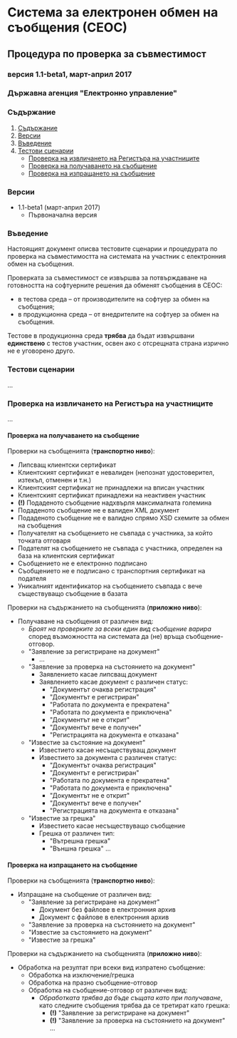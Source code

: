 # Система за електронен обмен на съобщения (СЕОС)

## Процедура по проверка за съвместимост

### версия 1.1-beta1, март-април 2017

### Държавна агенция "Електронно управление"

### Съдържание

1. [Съдържание](#съдържание)
2. [Версии](#версии)
3. [Въведение](#въведение)
4. [Тестови сценарии](#тестови-сценарии)
   * [Проверка на извличането на Регистъра на участниците](#проверка-на-извличането-на-регистъра-на-участниците)
   * [Проверка на получаването на съобщение](#проверка-на-получаването-на-съобщение)
   * [Проверка на изпращането на съобщение](#проверка-на-изпращането-на-съобщение)

### Версии

* 1.1-beta1 (март-април 2017)
  * Първоначална версия

### Въведение

Настоящият документ описва тестовите сценарии и процедурата по проверка на съвместимостта на системата на участник с електронния обмен на
съобщения.

Проверката за съвместимост се извършва за потвърждаване на готовността на софтуерните решения да обменят съобщения в СЕОС:

* в тестова среда – от производителите на софтуер за обмен на съобщения;
* в продукционна среда – от внедрителите на софтуер за обмен на съобщения.

Тестове в продукционна среда **трябва** да бъдат извършвани **единствено** с тестов участник, освен ако с отсрещната страна изрично не е
уговорено друго.

### Тестови сценарии

...

### Проверка на извличането на Регистъра на участниците

...

#### Проверка на получаването на съобщение

Проверки на съобщенията (**транспортно ниво**):

* Липсващ клиентски сертификат
* Клиентският сертификат е невалиден (непознат удостоверител, изтекъл, отменен и т.н.)
* Клиентският сертификат не принадлежи на вписан участник
* Клиентският сертификат принадлежи на неактивен участник
* **(!)** Подаденото съобщение надхвърля максималната големина
* Подаденото съобщение не е валиден XML документ
* Подаденото съобщение не е валидно спрямо XSD схемите за обмен на съобщения
* Получателят на съобщението не съвпада с участника, за който точката отговаря
* Подателят на съобщението не съвпада с участника, определен на база на клиентския сертификат
* Съобщението не е електронно подписано
* Съобщението не е подписано с транспортния сертификат на подателя
* Уникалният идентификатор на съобщението съвпада с вече съществуващо съобщение в базата

Проверки на съдържанието на съобщенията (**приложно ниво**):

* Получаване на съобщения от различен вид:
    * *Броят на проверките за всеки един вид съобщение варира* според възможността на системата да (не) връща съобщение-отговор.
    * "Заявление за регистриране на документ"
      * ...
    * "Заявление за проверка на състоянието на документ"
      * Заявлението касае липсващ документ
      * Заявлението касае документ с различен статус:
        * "Документът очаква регистрация"
        * "Документът е регистриран"
        * "Работата по документа е прекратена"
        * "Работата по документа е приключена"
        * "Документът не е открит"
        * "Документът вече е получен"
        * "Регистрацията на документа е отказана"
    * "Известие за състояние на документ"
      * Известието касае несъществуващ документ
      * Известието за документа с различен статус:
        * "Документът очаква регистрация"
        * "Документът е регистриран"
        * "Работата по документа е прекратена"
        * "Работата по документа е приключена"
        * "Документът не е открит"
        * "Документът вече е получен"
        * "Регистрацията на документа е отказана"
    * "Известие за грешка"
      * Известието касае несъществуващо съобщение
      * Грешка от различен тип:
        * "Вътрешна грешка"
        * "Външна грешка"
...

#### Проверка на изпращането на съобщение

Проверки на съобщенията (**транспортно ниво**):

* Изпращане на съобщение от различен вид:
  * "Заявление за регистриране на документ"
    * Документ без файлове в електронния архив
    * Документ с файлове в електронния архив
  * "Заявление за проверка на състоянието на документ"
  * "Известие за състоянието на документ"
  * "Известие за грешка"

Проверки на съдържанието на съобщенията (**приложно ниво**):

* Обработка на резултат при всеки вид изпратено съобщение:
  * Обработка на изключение/грешка
  * Обработка на празно съобщение-отговор
  * Обработка на съобщение-отговор от различен вид:
    * *Обработката трябва да бъде същата като при получаване*, като следните съобщения трябва да се третират като грешка:
      * **(!)** "Заявление за регистриране на документ"
      * **(!)** "Заявление за проверка на състоянието на документ"
...
